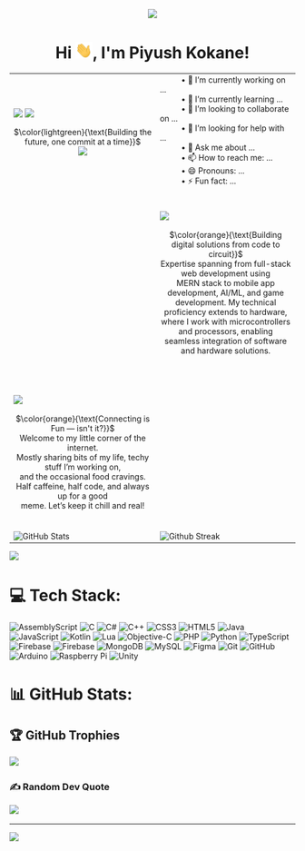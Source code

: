 
<p align="center">
  <img src="https://github.com/TheDudeThatCode/TheDudeThatCode/blob/master/Assets/Developer.gif" width="150px"/>
</p>
<h1 align="center">Hi <img src="https://raw.githubusercontent.com/KevinPatel04/KevinPatel04/master/Hi.gif" width="30px">, I'm Piyush Kokane!</h1>

<table border="0">
  <tr>
    <td width="500">
      <br><br><img src="https://readme-typing-svg.herokuapp.com?font=&weight=800&size=38&duration=1&pause=1000&color=F70000&center=true&width=500&lines=About+Me" />
      <img src="https://readme-typing-svg.herokuapp.com?font=Fira+Code&size=18&pause=1000&color=00FF00&center=true&width=500&height=30&lines=Welcome+to+my+GitHub!;I+❤️+coding;I+explore+cool+tech+projects;Let's+collaborate!" />
      <p align="center">    
        $\color{lightgreen}{\text{Building the future, one commit at a time}}$<br>
        <img src="https://readme-typing-svg.herokuapp.com?font=arial&weight=100&size=17&duration=1&color=FFFFFF&center=true&multiline=true&repeat=false&width=500&height=250&lines=I'm+passionate+Full+Stack+Developer+with+a+strong+technical;background+in+web+development+and+software+engineering.;Additionally%2C%E2%80%8E++%E2%80%8E+I+%E2%80%8E+have%E2%80%8E++hands-on+%E2%80%8E+experience+%E2%80%8E+%E2%80%8E+with+%E2%80%8E++hardware;systems%2C+%E2%80%8E+%E2%80%8E+%E2%80%8E%E2%80%8E++including+%E2%80%8E%E2%80%8E++%E2%80%8E+%E2%80%8E+microcontrollers+%E2%80%8E+%E2%80%8E%E2%80%8E++%E2%80%8E%E2%80%8E+and+%E2%80%8E+%E2%80%8E+%E2%80%8E++%E2%80%8E+processors;With+my+expertise+in+%E2%80%8E+MERN+STACK%2C+%E2%80%8E+App+development%2C+%E2%80%8EAI%2C;ML%2C+Game+development%2C+I++%E2%80%8Eenjoy++turning++%E2%80%8E+%E2%80%8Ecomplex++%E2%80%8E%E2%80%8E+%E2%80%8Eproblems;into+simple%2C+beautiful%2C+and+intuitive+solutions.;+;I'm+always+eager+to+learn+new+skills+and+collaborate;on+exciting+projects." /><br><br>
    </td>
    <td width="500">
      ‎ ‎ ‎ ‎ ‎ ‎ ‎ ‎ ‎ ‎ • 🔭 I’m currently working on ...<br>
      ‎ ‎ ‎ ‎ ‎ ‎ ‎ ‎ ‎ ‎ • 🌱 I’m currently learning ...<br>
      ‎ ‎ ‎ ‎ ‎ ‎ ‎ ‎ ‎ ‎ • 👯 I’m looking to collaborate on ...<br>
      ‎ ‎ ‎ ‎ ‎ ‎ ‎ ‎ ‎ ‎ • 🤔 I’m looking for help with ...<br>
      ‎ ‎ ‎ ‎ ‎ ‎ ‎ ‎ ‎ ‎ • 💬 Ask me about ...<br>
      ‎ ‎ ‎ ‎ ‎ ‎ ‎ ‎ ‎ ‎ ‎• 📫 How to reach me: ...<br>
      ‎ ‎ ‎ ‎ ‎ ‎ ‎ ‎ ‎ ‎ • 😄 Pronouns: ...<br>
      ‎ ‎ ‎ ‎ ‎ ‎ ‎ ‎ ‎ ‎ • ⚡ Fun fact: ...<br>
    </td>
  </tr>
  <tr>
    <td>
    </td>
    <td>
      <br><br><img src="https://readme-typing-svg.herokuapp.com?font=&weight=800&size=38&duration=1&pause=1000&color=F70000&center=true&width=500&lines=Tech+Stack" />
      <p align="center"> 
        $\color{orange}{\text{Building digital solutions from code to circuit}}$<br>
        Expertise spanning from full-stack web development using<br>
        MERN stack to mobile app development, AI/ML, and game<br>
        development. My technical proficiency extends to hardware,<br>
        where I work with microcontrollers and processors, enabling<br>
        seamless integration of software and hardware solutions.
      </p><br>
    </td>
  </tr>
  <tr>
    <td>
      <br><br><img src="https://readme-typing-svg.herokuapp.com?font=&weight=800&size=36&duration=1&pause=1000&color=F70000&center=true&width=500&lines=social" />
      <p align="center"> 
        $\color{orange}{\text{Connecting is Fun — isn't it?}}$<br>
        Welcome to my little corner of the internet.<br>
        Mostly sharing bits of my life, techy stuff I’m working on,<br>
        and the occasional food cravings.<br>
        Half caffeine, half code, and always up for a good<br>
        meme. Let’s keep it chill and real!
      </p><br>
    </td>
    <td>
    </td>
  </tr>
  <tr>
  <td>
    <img src="https://github-readme-stats.vercel.app/api?username=piyush-kokane&show_icons=true&theme=dark&hide_border=true&bg_color=151b23&title_color=fb8c00&text_color=ffffdd&icon_color=90EE90&include_all_commits=true&count_private=false" alt="GitHub Stats" title="Github Stats"/>  

  </td>
  <td>
      <img src="https://github-readme-streak-stats.herokuapp.com/?user=piyush-kokane&theme=dark&background=151b23&title_color=FFA500&text_color=a8fdf6&icon_color=90EE90&hide_border=true" alt="Github Streak" title="Github Streak"/> 
  </td>
</tr>
</table>



![](https://github-readme-stats.vercel.app/api/top-langs/?username=piyush-kokane&theme=dark&hide_border=false&include_all_commits=true&count_private=false&layout=compact)


# 💻 Tech Stack:
![AssemblyScript](https://img.shields.io/badge/assembly%20script-%23000000.svg?style=for-the-badge&logo=assemblyscript&logoColor=white) ![C](https://img.shields.io/badge/c-%2300599C.svg?style=for-the-badge&logo=c&logoColor=white) ![C#](https://img.shields.io/badge/c%23-%23239120.svg?style=for-the-badge&logo=csharp&logoColor=white) ![C++](https://img.shields.io/badge/c++-%2300599C.svg?style=for-the-badge&logo=c%2B%2B&logoColor=white) ![CSS3](https://img.shields.io/badge/css3-%231572B6.svg?style=for-the-badge&logo=css3&logoColor=white) ![HTML5](https://img.shields.io/badge/html5-%23E34F26.svg?style=for-the-badge&logo=html5&logoColor=white) ![Java](https://img.shields.io/badge/java-%23ED8B00.svg?style=for-the-badge&logo=openjdk&logoColor=white) ![JavaScript](https://img.shields.io/badge/javascript-%23323330.svg?style=for-the-badge&logo=javascript&logoColor=%23F7DF1E) ![Kotlin](https://img.shields.io/badge/kotlin-%237F52FF.svg?style=for-the-badge&logo=kotlin&logoColor=white) ![Lua](https://img.shields.io/badge/lua-%232C2D72.svg?style=for-the-badge&logo=lua&logoColor=white) ![Objective-C](https://img.shields.io/badge/OBJECTIVE--C-%233A95E3.svg?style=for-the-badge&logo=apple&logoColor=white) ![PHP](https://img.shields.io/badge/php-%23777BB4.svg?style=for-the-badge&logo=php&logoColor=white) ![Python](https://img.shields.io/badge/python-3670A0?style=for-the-badge&logo=python&logoColor=ffdd54) ![TypeScript](https://img.shields.io/badge/typescript-%23007ACC.svg?style=for-the-badge&logo=typescript&logoColor=white) ![Firebase](https://img.shields.io/badge/firebase-%23039BE5.svg?style=for-the-badge&logo=firebase) ![Firebase](https://img.shields.io/badge/firebase-a08021?style=for-the-badge&logo=firebase&logoColor=ffcd34) ![MongoDB](https://img.shields.io/badge/MongoDB-%234ea94b.svg?style=for-the-badge&logo=mongodb&logoColor=white) ![MySQL](https://img.shields.io/badge/mysql-4479A1.svg?style=for-the-badge&logo=mysql&logoColor=white) ![Figma](https://img.shields.io/badge/figma-%23F24E1E.svg?style=for-the-badge&logo=figma&logoColor=white) ![Git](https://img.shields.io/badge/git-%23F05033.svg?style=for-the-badge&logo=git&logoColor=white) ![GitHub](https://img.shields.io/badge/github-%23121011.svg?style=for-the-badge&logo=github&logoColor=white) ![Arduino](https://img.shields.io/badge/-Arduino-00979D?style=for-the-badge&logo=Arduino&logoColor=white) ![Raspberry Pi](https://img.shields.io/badge/-Raspberry_Pi-C51A4A?style=for-the-badge&logo=Raspberry-Pi) ![Unity](https://img.shields.io/badge/unity-%23000000.svg?style=for-the-badge&logo=unity&logoColor=white)
# 📊 GitHub Stats:


## 🏆 GitHub Trophies
![](https://github-profile-trophy.vercel.app/?username=piyush-kokane&theme=radical&no-frame=true&no-bg=true&margin-w=4)

### ✍️ Random Dev Quote
![](https://quotes-github-readme.vercel.app/api?type=horizontal&theme=radical)

---
[![](https://visitcount.itsvg.in/api?id=piyush-kokane&icon=0&color=0)](https://visitcount.itsvg.in)

<!-- Proudly created with GPRM ( https://gprm.itsvg.in ) -->
